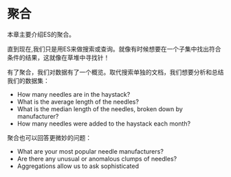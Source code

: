 # 聚合
本章主要介绍ES的聚合。

直到现在,我们只是用ES来做搜索或查询。就像有时候想要在一个子集中找出符合条件的结果，这就像在草堆中寻找针！

有了聚合，我们对数据有了一个概览。取代搜索单独的文档，我们想要分析和总结我们的数据集：
- How many needles are in the haystack?
- What is the average length of the needles?
- What is the median length of the needles, broken down by manufacturer?
- How many needles were added to the haystack each month?

聚合也可以回答更微妙的问题：

- What are your most popular needle manufacturers?
- Are there any unusual or anomalous clumps of needles?
- Aggregations allow us to ask sophisticated
